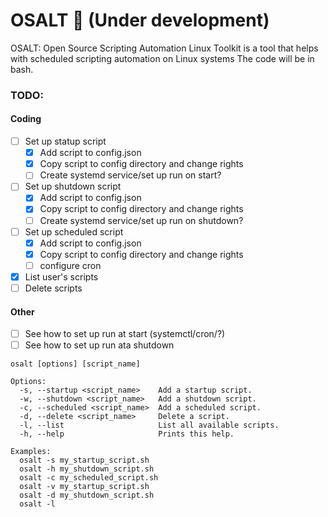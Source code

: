 # OSALT 🧂 (Under development)
OSALT: Open Source Scripting Automation Linux Toolkit is a tool that helps with scheduled scripting automation on Linux systems
The code will be in bash.
### TODO:
#### Coding
- [ ] Set up statup script
  - [x] Add script to config.json
  - [x] Copy script to config directory and change rights
  - [ ] Create systemd service/set up run on start?
- [ ] Set up shutdown script
  - [x] Add script to config.json
  - [x] Copy script to config directory and change rights
  - [ ] Create systemd service/set up run on shutdown?
- [ ] Set up scheduled script
  - [x] Add script to config.json
  - [x] Copy script to config directory and change rights
  - [ ] configure cron
- [x] List user's scripts
- [ ] Delete scripts

#### Other
- [ ] See how to set up run at start (systemctl/cron/?)
- [ ] See how to set up run ata shutdown
```
osalt [options] [script_name]

Options:
  -s, --startup <script_name>    Add a startup script.
  -w, --shutdown <script_name>   Add a shutdown script.
  -c, --scheduled <script_name>  Add a scheduled script.
  -d, --delete <script_name>     Delete a script.
  -l, --list                     List all available scripts.
  -h, --help                     Prints this help.

Examples:
  osalt -s my_startup_script.sh
  osalt -h my_shutdown_script.sh
  osalt -c my_scheduled_script.sh
  osalt -v my_startup_script.sh
  osalt -d my_shutdown_script.sh
  osalt -l
```
